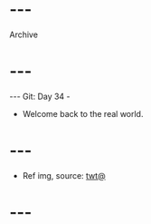 # ---
Archive
# ---

--- Git: Day 34 -

- Welcome back to the real world.

# ---

- Ref img, source: [twt@](https://x.com/GAx5jx8Lsq4mBIn/status/1810268844323442826)

# ---
